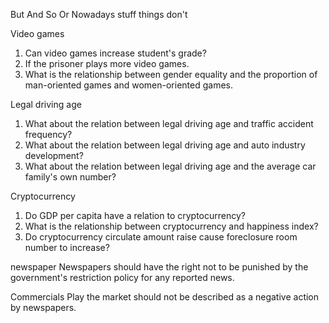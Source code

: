 But
And
So
Or
Nowadays
stuff
things
don't

Video games
1. Can video games increase student's grade?
2. If the prisoner plays more video games.
3. What is the relationship between gender equality and the proportion of man-oriented games and women-oriented games.

Legal driving age
1. What about the relation between legal driving age and traffic accident frequency?
2. What about the relation between legal driving age and auto industry development?
3. What about the relation between legal driving age and the average car family's own number?

Cryptocurrency
1. Do GDP per capita have a relation to cryptocurrency?
2. What is the relationship between cryptocurrency and happiness index?
3. Do cryptocurrency circulate amount raise cause foreclosure room number to increase?

newspaper
Newspapers should have the right not to be punished by the government's restriction policy for any reported news.

Commercials
Play the market should not be described as a negative action by newspapers.